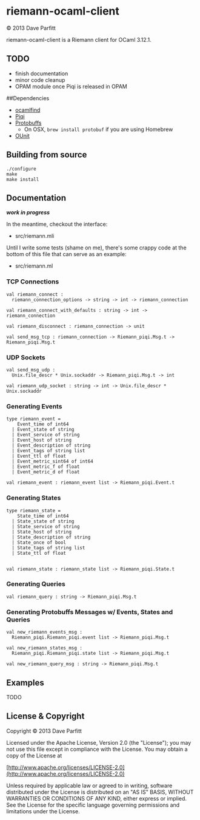 riemann-ocaml-client
====================

© 2013 Dave Parfitt

riemann-ocaml-client is a Riemann client for OCaml 3.12.1.

## TODO

- finish documentation
- minor code cleanup
- OPAM module once Piqi is released in OPAM

##Dependencies

* [ocamlfind](http://projects.camlcity.org/projects/findlib.html)
* [Piqi](http://piqi.org/) 
* [Protobuffs](http://code.google.com/p/protobuf/)
   * On OSX, `brew install protobuf` if you are using Homebrew
* [OUnit](http://ounit.forge.ocamlcore.org/)

## Building from source

```
./configure
make
make install
```

## Documentation

***work in progress***

In the meantime, checkout the interface:

- src/riemann.mli

Until I write some tests (shame on me), there's some crappy code at the bottom of this file that can serve as an example:

- src/riemann.ml


### TCP Connections

```
val riemann_connect :
  riemann_connection_options -> string -> int -> riemann_connection

val riemann_connect_with_defaults : string -> int -> riemann_connection

val riemann_disconnect : riemann_connection -> unit

val send_msg_tcp : riemann_connection -> Riemann_piqi.Msg.t -> Riemann_piqi.Msg.t
```


### UDP Sockets

```
val send_msg_udp :
  Unix.file_descr * Unix.sockaddr -> Riemann_piqi.Msg.t -> int

val riemann_udp_socket : string -> int -> Unix.file_descr * Unix.sockaddr
```


### Generating Events

```
type riemann_event =
    Event_time of int64
  | Event_state of string
  | Event_service of string
  | Event_host of string
  | Event_description of string
  | Event_tags of string list
  | Event_ttl of float
  | Event_metric_sint64 of int64
  | Event_metric_f of float
  | Event_metric_d of float

val riemann_event : riemann_event list -> Riemann_piqi.Event.t
```

### Generating States

```
type riemann_state =
    State_time of int64
  | State_state of string
  | State_service of string
  | State_host of string
  | State_description of string
  | State_once of bool
  | State_tags of string list
  | State_ttl of float


val riemann_state : riemann_state list -> Riemann_piqi.State.t
```

### Generating Queries

```
val riemann_query : string -> Riemann_piqi.Msg.t
```

### Generating Protobuffs Messages w/ Events, States and Queries

```
val new_riemann_events_msg :
  Riemann_piqi.Riemann_piqi.event list -> Riemann_piqi.Msg.t

val new_riemann_states_msg :
  Riemann_piqi.Riemann_piqi.state list -> Riemann_piqi.Msg.t

val new_riemann_query_msg : string -> Riemann_piqi.Msg.t
```

## Examples

TODO

## License & Copyright

Copyright © 2013 Dave Parfitt

Licensed under the Apache License, Version 2.0 (the "License"); you may not use this file except in compliance with the License. You may obtain a copy of the License at

[http://www.apache.org/licenses/LICENSE-2.0](http://www.apache.org/licenses/LICENSE-2.0)

Unless required by applicable law or agreed to in writing, software distributed under the License is distributed on an "AS IS" BASIS, WITHOUT WARRANTIES OR CONDITIONS OF ANY KIND, either express or implied. See the License for the specific language governing permissions and limitations under the License.

